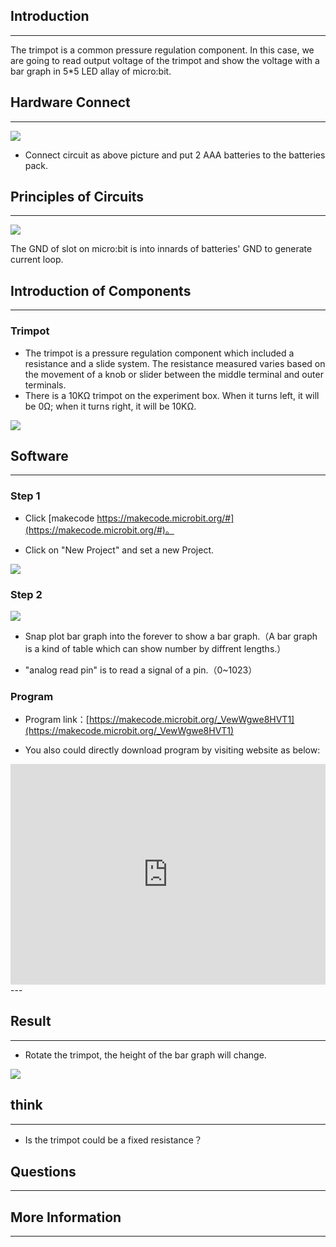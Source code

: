 ## Introduction ##
---
The trimpot is a common pressure regulation component. In this case, we are going to read output voltage of the trimpot and show the voltage with a bar graph in 5*5 LED allay of micro:bit. 
## Hardware Connect ##
---

![](https://i.imgur.com/LMsve7H.png)
- Connect circuit as above picture and put 2 AAA batteries to the batteries pack.

## Principles of Circuits ##
---
![](https://i.imgur.com/VFmWZkG.png)

The GND of slot on micro:bit is into innards of batteries' GND to generate current loop.


## Introduction of Components ##
---
### Trimpot ###
- The trimpot is a pressure regulation component which included a resistance and a slide system. The resistance measured varies based on the movement of a knob or slider between the middle terminal and outer terminals. 
- There is a 10KΩ trimpot on the experiment box. When it turns left, it will be 0Ω; when it turns right, it will be 10KΩ.

![](https://i.imgur.com/jHZQhOu.png)

## Software
---
### Step 1

- Click [makecode https://makecode.microbit.org/#](https://makecode.microbit.org/#)。

- Click on "New Project" and set a new Project.

![](https://i.imgur.com/t34k5Zb.png)

### Step 2

![](https://i.imgur.com/3Ekc31T.png)

- Snap plot bar graph into the forever to show a bar graph.（A bar graph is a kind of table which can show number by diffrent lengths.）

- "analog read pin" is to read a signal of a pin.（0~1023）

### Program

- Program link：[https://makecode.microbit.org/_VewWgwe8HVT1](https://makecode.microbit.org/_VewWgwe8HVT1)

- You also could directly download program by visiting website as below:

<div style="position:relative;height:0;padding-bottom:70%;overflow:hidden;"><iframe style="position:absolute;top:0;left:0;width:100%;height:100%;" src="https://makecode.microbit.org/#pub:_VewWgwe8HVT1" frameborder="0" sandbox="allow-popups allow-forms allow-scripts allow-same-origin"></iframe></div>  
---


## Result
---
- Rotate the trimpot, the height of the bar graph will change.

![](https://i.imgur.com/WDagGas.gif)

## think
---
- Is the trimpot could be a fixed resistance？

## Questions
---


## More Information 
---

